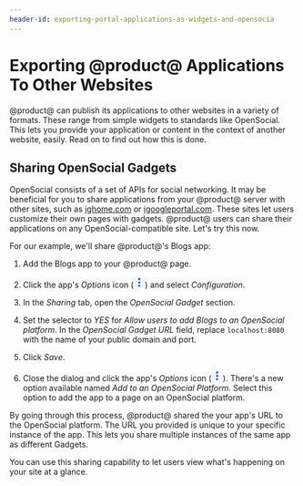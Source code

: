 ```yaml
---
header-id: exporting-portal-applications-as-widgets-and-opensocia
---
```


# Exporting @product@ Applications To Other Websites

@product@ can publish its applications to other websites in a variety of formats.
These range from simple widgets to standards like OpenSocial. This lets you
provide your application or content in the context of another website, easily.
Read on to find out how this is done. 

## Sharing OpenSocial Gadgets

OpenSocial consists of a set of APIs for social networking. It may be beneficial
for you to share applications from your @product@ server with other sites, such 
as 
[ighome.com](http://ighome.com) or
[igoogleportal.com](http://igoogleportal.com). These sites let users customize
their own pages with gadgets. @product@ users can share their applications
on any OpenSocial-compatible site. Let's try this now.

For our example, we'll share @product@'s Blogs app: 

1. Add the Blogs app to your @product@ page. 

2. Click the app's *Options* icon 
   (![Options](../../../images/icon-app-options.png)) and select 
   *Configuration*.

3. In the *Sharing* tab, open the *OpenSocial Gadget* section. 

4. Set the selector to *YES* for *Allow users to add Blogs to an OpenSocial 
   platform*. In the *OpenSocial Gadget URL* field, replace `localhost:8080` 
   with the name of your public domain and port.

5. Click *Save*. 

6. Close the dialog and click the app's *Options* icon 
   (![Options](../../../images/icon-app-options.png)). There's a new option 
   available named *Add to an OpenSocial Platform*. Select this option to add 
   the app to a page on an OpenSocial platform. 

By going through this process, @product@ shared the your app's URL to the 
OpenSocial platform. The URL you provided is unique to your specific instance of 
the app. This lets you share multiple instances of the same app as different 
Gadgets.

You can use this sharing capability to let users view what's happening on your
site at a glance. 
